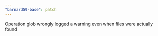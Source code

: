 ```yaml
---
"barnard59-base": patch
---
```


Operation glob wrongly logged a warning even when files were actually found

